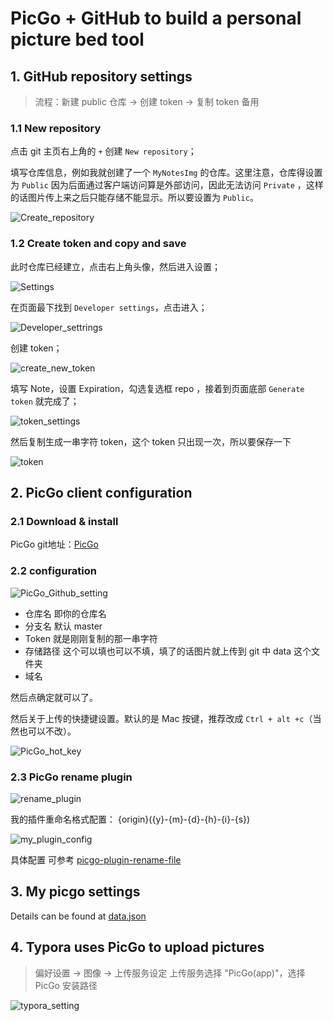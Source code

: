 # PicGo + GitHub to build a personal picture bed tool

## 1. GitHub repository settings

> 流程：新建 public 仓库 -> 创建 token -> 复制 token 备用

### 1.1 New repository

点击 git 主页右上角的 `+` 创建 `New repository`；

填写仓库信息，例如我就创建了一个 `MyNotesImg` 的仓库。这里注意，仓库得设置为 `Public` 因为后面通过客户端访问算是外部访问，因此无法访问 `Private` ，这样的话图片传上来之后只能存储不能显示。所以要设置为 `Public`。

![Create_repository](https://raw.githubusercontent.com/MrZhuA00/NotesImg/main/Images/Create_repository(2022-12-07-20-35-27).png)

### 1.2  Create token and copy and save

此时仓库已经建立，点击右上角头像，然后进入设置；

![Settings](https://raw.githubusercontent.com/MrZhuA00/NotesImg/main/Images/Settings(2022-12-07-20-36-59).png)

在页面最下找到 `Developer settings`，点击进入；

![Developer_settrings](https://raw.githubusercontent.com/MrZhuA00/NotesImg/main/Images/Developer_settrings(2022-12-07-20-37-46).png)

创建 token；

![create_new_token](https://raw.githubusercontent.com/MrZhuA00/NotesImg/main/Images/create_new_token(2022-12-07-20-39-39).png)

填写 Note，设置 Expiration，勾选复选框 repo ，接着到页面底部 `Generate token` 就完成了；

![token_settings](https://raw.githubusercontent.com/MrZhuA00/NotesImg/main/Images/token_settings(2022-12-07-20-40-12).png)

然后复制生成一串字符 token，这个 token 只出现一次，所以要保存一下

![token](https://raw.githubusercontent.com/MrZhuA00/NotesImg/main/Images/token(2022-12-07-20-42-01).png)

## 2. PicGo client configuration

### 2.1 Download & install

PicGo git地址：[PicGo](https://github.com/Molunerfinn/PicGo)

### 2.2 configuration

![PicGo_Github_setting](https://raw.githubusercontent.com/MrZhuA00/NotesImg/main/Images/PicGo_Github_setting(2022-12-07-20-44-56).png)

- 仓库名 即你的仓库名
- 分支名 默认 master
- Token 就是刚刚复制的那一串字符
- 存储路径 这个可以填也可以不填，填了的话图片就上传到 git 中 data 这个文件夹
- 域名 

 然后点确定就可以了。

然后关于上传的快捷键设置。默认的是 Mac 按键，推荐改成 `Ctrl + alt +c`（当然也可以不改）。

![PicGo_hot_key](https://raw.githubusercontent.com/MrZhuA00/NotesImg/main/Images/PicGo_hot_key(2022-12-07-20-49-26).png)

### 2.3 PicGo rename plugin

![rename_plugin](https://raw.githubusercontent.com/MrZhuA00/NotesImg/main/Images/rename_plugin(2022-12-07-20-52-35).png)

我的插件重命名格式配置：   {origin}({y}-{m}-{d}-{h}-{i}-{s})

![my_plugin_config](https://raw.githubusercontent.com/MrZhuA00/NotesImg/main/Images/my_plugin_config(2022-12-07-20-53-25).png)

具体配置 可参考 [picgo-plugin-rename-file](https://github.com/liuwave/picgo-plugin-rename-file#readme)

## 3. My picgo settings

Details can be found at [data.json](https://github.com/MrZhuA00/build-picture-bed-tool/blob/main/data.json) 

## 4. Typora uses PicGo to upload pictures

> 偏好设置 -> 图像 ->  上传服务设定   上传服务选择 "PicGo(app)"，选择 PicGo 安装路径

![typora_setting](https://raw.githubusercontent.com/MrZhuA00/NotesImg/main/Images/typora_setting(2022-12-07-21-15-49).png)